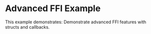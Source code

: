 # Advanced FFI Example

This example demonstrates: Demonstrate advanced FFI features with structs and callbacks.
